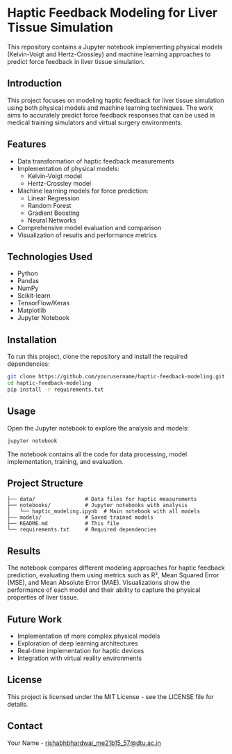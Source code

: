 # Haptic Feedback Modeling for Liver Tissue Simulation

This repository contains a Jupyter notebook implementing physical models (Kelvin-Voigt and Hertz-Crossley) and machine learning approaches to predict force feedback in liver tissue simulation.

## Introduction

This project focuses on modeling haptic feedback for liver tissue simulation using both physical models and machine learning techniques. The work aims to accurately predict force feedback responses that can be used in medical training simulators and virtual surgery environments.

## Features

- Data transformation of haptic feedback measurements
- Implementation of physical models:
  - Kelvin-Voigt model
  - Hertz-Crossley model
- Machine learning models for force prediction:
  - Linear Regression
  - Random Forest
  - Gradient Boosting
  - Neural Networks
- Comprehensive model evaluation and comparison
- Visualization of results and performance metrics

## Technologies Used

- Python
- Pandas
- NumPy
- Scikit-learn
- TensorFlow/Keras
- Matplotlib
- Jupyter Notebook

## Installation

To run this project, clone the repository and install the required dependencies:

```bash
git clone https://github.com/yourusername/haptic-feedback-modeling.git
cd haptic-feedback-modeling
pip install -r requirements.txt
```

## Usage

Open the Jupyter notebook to explore the analysis and models:

```bash
jupyter notebook
```

The notebook contains all the code for data processing, model implementation, training, and evaluation.

## Project Structure

```
├── data/                # Data files for haptic measurements
├── notebooks/           # Jupyter notebooks with analysis
│   └── haptic_modeling.ipynb  # Main notebook with all models
├── models/              # Saved trained models
├── README.md            # This file
└── requirements.txt     # Required dependencies
```

## Results

The notebook compares different modeling approaches for haptic feedback prediction, evaluating them using metrics such as R², Mean Squared Error (MSE), and Mean Absolute Error (MAE). Visualizations show the performance of each model and their ability to capture the physical properties of liver tissue.

## Future Work

- Implementation of more complex physical models
- Exploration of deep learning architectures
- Real-time implementation for haptic devices
- Integration with virtual reality environments

## License

This project is licensed under the MIT License - see the LICENSE file for details.

## Contact

Your Name - rishabhbhardwaj_me21b15_57@dtu.ac.in

